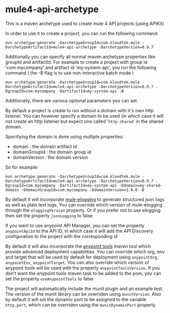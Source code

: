 # mule4-api-archetype

This is a maven archetype used to create mule 4 API projects (using APIKit)

In order to use it to create a project, you can run the following command:

```
mvn archetype:generate -DarchetypeGroupId=com.kloudtek.mule -DarchetypeArtifactId=mule4-api-archetype -DarchetypeVersion=0.9.7
```

Additionally you can specify all normal maven archetype properties like groupId and artifactId. For example to create a project with group id 'com.mycompany' and artifact id 'my-system-api', you run the following command ( the -B flag is to use non-interactive batch mode )

```
mvn archetype:generate -DarchetypeGroupId=com.kloudtek.mule -DarchetypeArtifactId=mule4-api-archetype -DarchetypeVersion=0.9.7 -DgroupId=com.mycompany -DartifactId=my-system-api -B
```

Additionally, there are various optional parameters you can set.

By default a project is create to run without a domain with it's own http listener. You can however specify a domain to be used (in which case it will not create an http listener but expect one called '`http-shared`' in the shared domain.

Specifying the domain is done using multiple properties:

* domain : the domain artifact id
* domainGroupId : the domain group id
* domainVersion : the domain version

So for example:

```
mvn archetype:generate -DarchetypeGroupId=com.kloudtek.mule -DarchetypeArtifactId=mule4-api-archetype -DarchetypeVersion=0.9.7 -DgroupId=com.mycompany -DartifactId=my-system-api -Ddomain=my-shared-domain -DdomainGroupId=com.mycompany -DdomainVersion=1.0.0 -B
```

By default it will incorporate [mule-elogging](https://github.com/kloudtek/mule-elogging) to generate structured json logs as well as plain text logs. You can override which version of mule-elogging through the `eloggingVersion` property. Or if you prefer not to use elogging then set the property `jsonLogging` to false

If you want to use anypoint API Manager, you can set the property `anypointApiId` to the API ID, in which case it will add the API Discovery configuration to the project with the corresponding id

By default it will also incorporate the [anypoint tools](https://github.com/kloudtek/anypoint-tools) maven tool which provide advanced deployment capabilities. You can override which org, env and target that will be used by default for deployment using `anypointOrg`, `anypointEnv`, `anypointTarget`. You can also override which version of anypoint tools will be used with the property `anypointToolsVersion`. If you don't want the anypoint tools maven task to be added to the pom, you can set the property `useAnypointTools` to false

The project will automatically include the munit plugin and an example test. The version of the munit library can be overriden using `munitVersion`. Also by default it will set the dynamic port to be assigned to the variable `http.port`, which can be overriden using the `munitDynamicPort` property
